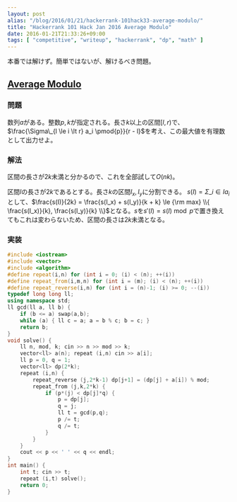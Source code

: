 ```yaml
---
layout: post
alias: "/blog/2016/01/21/hackerrank-101hack33-average-modulo/"
title: "Hackerrank 101 Hack Jan 2016 Average Modulo"
date: 2016-01-21T21:33:26+09:00
tags: [ "competitive", "writeup", "hackerrank", "dp", "math" ]
---
```


本番では解けず。簡単ではないが、解けるべき問題。

## [Average Modulo](https://www.hackerrank.com/contests/101hack33/challenges/average-modulo)

### 問題

数列$a$がある。整数$p,k$が指定される。長さ$k$以上の区間$[l,r)$で、$\frac{\Sigma\_{l \le i \lt r} a_i \pmod{p}}{r - l}$を考え、この最大値を有理数として出力せよ。

### 解法

区間の長さが$2k$未満と分かるので、これを全部試して$O(nk)$。

区間$I$の長さが$2k$であるとする。長さ$k$の区間$I_x,I_y$に分割できる。
$s(I) = \Sigma\_{i \in I} a_i$として、$\frac{s(I)}{2k} = \frac{s(I_x) + s(I_y)}{k + k} \le {\rm max} \\{ \frac{s(I_x)}{k}, \frac{s(I_y)}{k} \\}$となる。$s$を$s'(I) = s(I) \bmod p$で置き換えてもこれは変わらないため、区間の長さは$2k$未満となる。

### 実装

``` c++
#include <iostream>
#include <vector>
#include <algorithm>
#define repeat(i,n) for (int i = 0; (i) < (n); ++(i))
#define repeat_from(i,m,n) for (int i = (m); (i) < (n); ++(i))
#define repeat_reverse(i,n) for (int i = (n)-1; (i) >= 0; --(i))
typedef long long ll;
using namespace std;
ll gcd(ll a, ll b) {
    if (b <= a) swap(a,b);
    while (a) { ll c = a; a = b % c; b = c; }
    return b;
}
void solve() {
    ll n, mod, k; cin >> n >> mod >> k;
    vector<ll> a(n); repeat (i,n) cin >> a[i];
    ll p = 0, q = 1;
    vector<ll> dp(2*k);
    repeat (i,n) {
        repeat_reverse (j,2*k-1) dp[j+1] = (dp[j] + a[i]) % mod;
        repeat_from (j,k,2*k) {
            if (p*(j) < dp[j]*q) {
                p = dp[j];
                q = j;
                ll t = gcd(p,q);
                p /= t;
                q /= t;
            }
        }
    }
    cout << p << ' ' << q << endl;
}
int main() {
    int t; cin >> t;
    repeat (i,t) solve();
    return 0;
}
```
